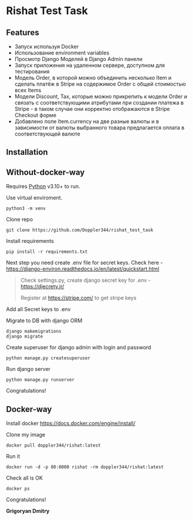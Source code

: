 # Rishat Test Task


## Features
- Запуск используя Docker
- Использование environment variables
- Просмотр Django Моделей в Django Admin панели
- Запуск приложения на удаленном сервере, доступном для тестирования
- Модель Order, в которой можно объединить несколько Item и сделать платёж в Stripe на содержимое Order c общей стоимостью всех Items
- Модели Discount, Tax, которые можно прикрепить к модели Order и связать с соответствующими атрибутами при создании платежа в Stripe - в таком случае они корректно отображаются в Stripe Checkout форме
- Добавлено поле Item.currency на две разные валюты и в зависимости от валюты выбранного товара предлагается оплата в соответствующей валюте


## Installation
## Without-docker-way

Requires [Python](https://www.python.org//) v3.10+ to run.

Use virtual enviroment.

```
python3 -m venv
```

Clone repo 

```
git clone https://github.com/Doppler344/rishat_test_task
```
Install requirements

```
pip install -r requirements.txt
```
Next step you need create .env file for secret keys. Check here - https://django-environ.readthedocs.io/en/latest/quickstart.html 
> Check settings.py, create django secret key for .env - https://djecrety.ir/
> 
> Register at https://stripe.com/ to get stripe keys

Add all Secret keys to .env



Migrate to DB with django ORM

```
django makemigrations
django migrate
```

Create superuser for django admin with login and password
```
python manage.py createsuperuser
```
Run django server
```
python manage.py runserver
```

Congratulations!

## Docker-way
Install docker https://docs.docker.com/engine/install/

Clone my image

```
docker pull doppler344/rishat:latest
```

Run it

```
docker run -d -p 80:8000 rishat -rm doppler344/rishat:latest
```

Check all is OK

```
docker ps
```
Congratulations!


**Grigoryan Dmitry**
